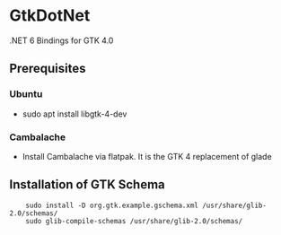 # GtkDotNet
.NET 6 Bindings for GTK 4.0 

## Prerequisites

### Ubuntu
* sudo apt install libgtk-4-dev

### Cambalache
* Install Cambalache via flatpak. It is the GTK 4 replacement of glade

## Installation of GTK Schema
```
    sudo install -D org.gtk.example.gschema.xml /usr/share/glib-2.0/schemas/
    sudo glib-compile-schemas /usr/share/glib-2.0/schemas/
```     